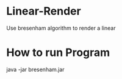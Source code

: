# Linear-Render
Use bresenham algorithm to render a linear

# How to run Program
java -jar bresenham.jar


